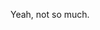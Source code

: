 <!--
id: 237950203
link: http://kevinisom.info/post/237950203/yeah-not-so-much
slug: yeah-not-so-much
date: Mon Nov 09 2009 23:40:40 GMT+1300 (NZDT)
raw: {"blog_name":"kevinisom","id":237950203,"post_url":"http://kevinisom.info/post/237950203/yeah-not-so-much","slug":"yeah-not-so-much","type":"text","date":"2009-11-09 10:40:40 GMT","timestamp":1257763240,"state":"published","format":"html","reblog_key":"p5uI9fH1","tags":[],"short_url":"http://tmblr.co/Zw68YyEBjJx","highlighted":[],"feed_item":"http://twitter.com/kev_nz/statuses/5555316484","from_feed_id":"650289","note_count":0,"title":null,"body":"<p>Yeah, not so much.</p>"}
publish: 2009-11-09
tags: 
title: null
-->


Yeah, not so much.


